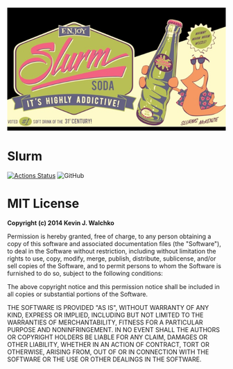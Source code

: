 ![](https://github.com/MomsFriendlyRobotCompany/slurm/blob/master/pics/slurm.jpg?raw=true)

# Slurm

[![Actions Status](https://github.com/MomsFriendlyRobotCompany/slurm/workflows/walchko%20pytest/badge.svg)](https://github.com/MomsFriendlyRobotCompany/slurm/actions)
![GitHub](https://img.shields.io/github/license/MomsFriendlyRobotCompany/slurm)


# MIT License

**Copyright (c) 2014 Kevin J. Walchko**

Permission is hereby granted, free of charge, to any person obtaining a copy of this software and associated documentation files (the "Software"), to deal in the Software without restriction, including without limitation the rights to use, copy, modify, merge, publish, distribute, sublicense, and/or sell copies of the Software, and to permit persons to whom the Software is furnished to do so, subject to the following conditions:

The above copyright notice and this permission notice shall be included in all copies or substantial portions of the Software.

THE SOFTWARE IS PROVIDED "AS IS", WITHOUT WARRANTY OF ANY KIND, EXPRESS OR IMPLIED, INCLUDING BUT NOT LIMITED TO THE WARRANTIES OF MERCHANTABILITY, FITNESS FOR A PARTICULAR PURPOSE AND NONINFRINGEMENT. IN NO EVENT SHALL THE AUTHORS OR COPYRIGHT HOLDERS BE LIABLE FOR ANY CLAIM, DAMAGES OR OTHER LIABILITY, WHETHER IN AN ACTION OF CONTRACT, TORT OR OTHERWISE, ARISING FROM, OUT OF OR IN CONNECTION WITH THE SOFTWARE OR THE USE OR OTHER DEALINGS IN THE SOFTWARE.
